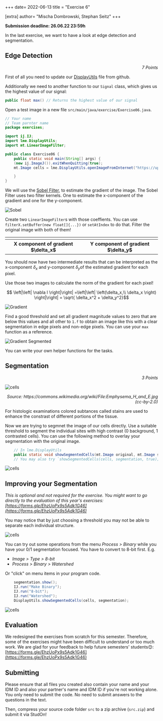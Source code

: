 +++
date= 2022-06-13
title = "Exercise 6"

[extra]
author= "Mischa Dombrowski, Stephan Seitz"
+++


**Submission deadline: 26.06.22 23:59h**

In the last exercise, we want to have a look at edge detection and segmentation.

## Edge Detection
<P align=right> <i>7 Points</i>

First of all you need to update our [DisplayUtils](https://github.com/mt2-erlangen/exercises-ss2022/blob/master/src/main/java/lme/DisplayUtils.java) file from github.

Additionally we need to another function to our `Signal` class, which gives us the highest value of our signal:

```java
public float max() // Returns the highest value of our signal

```


Open a test image in a new file `src/main/java/exercise/Exercise06.java`.

```java
// Your name
// Team parnter name
package exercises;

import ij.IJ;
import lme.DisplayUtils;
import mt.LinearImageFilter;

public class Exercise06 {
    public static void main(String[] args) {
	(new ij.ImageJ()).exitWhenQuitting(true);
	mt.Image cells = lme.DisplayUtils.openImageFromInternet("https://upload.wikimedia.org/wikipedia/commons/8/86/Emphysema_H_and_E.jpg", ".jpg");

    }
}
```

We will use the [Sobel Filter](https://en.wikipedia.org/wiki/Sobel_operator), to estimate the gradient of the image.
The Sobel Filter uses two filter kernels. One to estimate the x-component of the gradient and one for the y-component.

![Sobel](../sobel.png)

Create two `LinearImageFilter`s with those coeffients. You can use `filterX.setBuffer(new float[]{...})`
or `setAtIndex` to do that.
Filter the original image with both of them!

<table>
    <tr>
	<td><img src="/cell2_EdgesX.png" alt=""></td>
	<td><img src="/cell2_EdgesY.png" alt=""></td>
    </tr>
    <tr>
	<th>X component of gradient $\delta_x$</th>
	<th>Y component of gradient $\delta_y$</th>
    </tr>
</table>

You should now have two intermediate results that can be interpreted as the x-component $\delta_x$
and y-component $\delta_y$of the estimated gradient for each pixel.


Use those two images to calculate the norm of the gradient for each pixel!

$$ \left|\left| \nabla I \right|\right| =\left|\left| \left(\delta_x,\\ \delta_x \right) \right|\right| = \sqrt{ \delta_x^2 + \delta_y^2}$$


![Gradient](../cell2_GradientMagnitude.png)

Find a good threshold and set all gradient magnitude values to zero that are below this values and all other to `1.f` to
obtain an image like this with a clear segmentation in edge pixels and non-edge pixels. You can use your `max` function as a reference.

![Gradient Segmented](../cell2_GradientSegmented.png)

You can write your own helper functions for the tasks.

## Segmentation

<P align=right> <i>3 Points</i>

![cells](https://upload.wikimedia.org/wikipedia/commons/8/86/Emphysema_H_and_E.jpg)

<P align=right> <i>Source: https://commons.wikimedia.org/wiki/File:Emphysema_H_and_E.jpg (cc-by-2.0)</i>

For histologic examinations colored subtances called stains are used to enhance the constrast
of different portions of the tissue.

Now we are trying to segmnet the image of our cells directly. Use a suitable threshold to segment the individual sites with high contrast (0 background, 1 contrasted cells).
You can use the following method to overlay your segmentation with the original image.

```java
    // In lme.DisplayUtils
    public static void showSegmentedCells(mt.Image original, mt.Image segmented) 
    // You may also try `showSegmentedCells(cells, segmentation, true);` with the newest version of DisplayUtils
```


![cells](../SegmentationOnImageNoWatershed.png)

## Improving your Segmentation
*This is optional and not required for the exercise.
You might want to go directly to the evaluation of this year's exercises:
[https://forms.gle/EhzUoPx9s5Adk1G46](https://forms.gle/EhzUoPx9s5Adk1G46)*

You may notice that by just choosing a threshold you may not be able to separate each individual structure.

![cells](../cell2_segmented.png)

You can try out some operations from the menu *Process > Binary* while you have your 0/1 segmentation focused.
You have to convert to 8-bit first. E.g.

<!--There's a trick to improve your segmentation using [the watershed method](https://en.wikipedia.org/wiki/Watershed_%28image_processing%29). -->
<!--Click on the following menu items while displaying your 0/1 segmentation.-->

-  *Image > Type > 8-bit*
-  *Process > Binary > Watershed*

<!--![cells](./cell2_segmented_watershed.png)-->

Or "click" on menu items in your program code.

```java
    segmentation.show();
    IJ.run("Make Binary");
    IJ.run("8-bit");
    IJ.run("Watershed");
    DisplayUtils.showSegmentedCells(cells, segmentation);
```

![cells](../SegmentationOnImage.png)

## Evaluation

We redesigned the exercises from scratch for this semester.
Therefore, some of the exercises might have been difficult to understand or too much work. 
We are glad for your feedback to help future semesters' students😊:
[https://forms.gle/EhzUoPx9s5Adk1G46](https://forms.gle/EhzUoPx9s5Adk1G46)


## Submitting

Please ensure that all files you created also contain your name and your IDM ID and also your partner's name and IDM ID if you're not working alone.
You only need to submit the code. No need to submit answers to the questions in the text.

Then, compress your source code folder `src` to a zip archive (`src.zip`) and submit it via StudOn!

